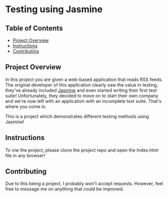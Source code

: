 # Testing using Jasmine

## Table of Contents
* [Project Overview](#Project_Overview)
* [Instructions](#instructions)
* [Contributing](#contributing)


## Project Overview
In this project you are given a web-based application that reads RSS feeds. The original developer of this application clearly saw the value in testing, they've already included [Jasmine](http://jasmine.github.io/) and even started writing their first test suite! Unfortunately, they decided to move on to start their own company and we're now left with an application with an incomplete test suite. That's where you come in.

This is a project which demonstrates different testing methods using Jasmine! 


## Instructions
To viw the project, please clone the project repo and open the Index.html file in any browser!


## Contributing
Due to this being a project, I probably won't accept requests. However, feel free to message me on anything that could be improved.
